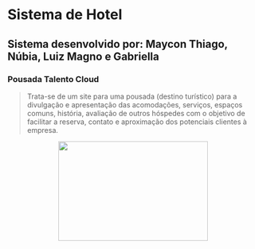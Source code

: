 # Sistema de Hotel
## Sistema desenvolvido por: Maycon Thiago, Núbia, Luiz Magno e Gabriella


### Pousada Talento Cloud

> Trata-se de um site para uma pousada (destino turístico) para a divulgação e apresentação das acomodações, serviços, espaços comuns, história, avaliação de outros hóspedes com o objetivo de facilitar a reserva, contato e aproximação dos potenciais clientes à empresa. 


<div align="center">
    <img src="https://myoctocat.com/assets/images/base-octocat.svg](https://1drv.ms/i/c/fafd025750a8da5b/EQPcYH5SuydFr-wnR1kNEK0B-td7BDs4HWVqLun1lEBQmw?e=uWziA6" width="300" height="200">
<div>

